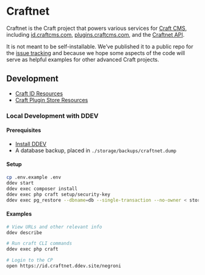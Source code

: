 # Craftnet

Craftnet is the Craft project that powers various services for [Craft CMS](https://craftcms.com), including [id.craftcms.com](https://id.craftcms.com), [plugins.craftcms.com](https://plugins.craftcms.com), and the [Craftnet API](https://docs.api.craftcms.com).

It is not meant to be self-installable. We’ve published it to a public repo for the [issue tracking](https://github.com/pixelandtonic/craftnet/issues) and because we hope some aspects of the code will serve as helpful examples for other advanced Craft projects.

## Development

- [Craft ID Resources](web/craftnetresources/id/README.md)
- [Craft Plugin Store Resources](web/craftnetresources/plugins/README.md)

### Local Development with DDEV

#### Prerequisites

- [Install DDEV](https://ddev.readthedocs.io/en/stable/)
- A database backup, placed in `./storage/backups/craftnet.dump`

#### Setup

```sh
cp .env.example .env
ddev start
ddev exec composer install
ddev exec php craft setup/security-key
ddev exec pg_restore --dbname=db --single-transaction --no-owner < storage/backups/craftnet.dump
```

#### Examples

```sh
# View URLs and other relevant info
ddev describe

# Run craft CLI commands
ddev exec php craft

# Login to the CP
open https://id.craftnet.ddev.site/negroni
```
